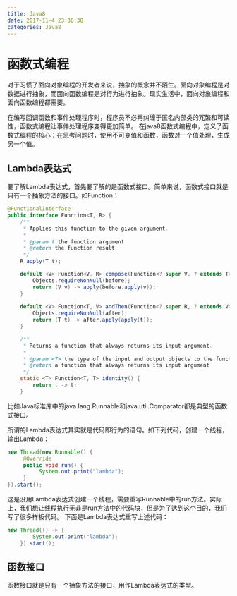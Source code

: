 ```yaml
---
title: Java8
date: 2017-11-4 23:30:30
categories: Java8
---
```


# 函数式编程

对于习惯了面向对象编程的开发者来说，抽象的概念并不陌生。面向对象编程是对数据进行抽象，而面向函数编程是对行为进行抽象。现实生活中，面向对象编程和面向函数编程都需要。
<!--more-->


在编写回调函数和事件处理程序时，程序员不必再纠缠于匿名内部类的冗繁和可读性，函数式编程让事件处理程序变得更加简单。
在java8函数式编程中，定义了函数式编程的核心：在思考问题时，使用不可变值和函数，函数对一个值处理，生成另一个值。

## Lambda表达式

要了解Lambda表达式，首先要了解的是函数式接口。简单来说，函数式接口就是只有一个抽象方法的接口。如Function：

```java
@FunctionalInterface
public interface Function<T, R> {
    /**
     * Applies this function to the given argument.
     *
     * @param t the function argument
     * @return the function result
     */
    R apply(T t);

    default <V> Function<V, R> compose(Function<? super V, ? extends T> before) {
        Objects.requireNonNull(before);
        return (V v) -> apply(before.apply(v));
    }
    
    default <V> Function<T, V> andThen(Function<? super R, ? extends V> after) {
        Objects.requireNonNull(after);
        return (T t) -> after.apply(apply(t));
    }

    /**
     * Returns a function that always returns its input argument.
     *
     * @param <T> the type of the input and output objects to the function
     * @return a function that always returns its input argument
     */
    static <T> Function<T, T> identity() {
        return t -> t;
    }


```

比如Java标准库中的java.lang.Runnable和java.util.Comparator都是典型的函数式接口。

所谓的Lambda表达式其实就是代码即行为的语句。如下列代码，创建一个线程，输出Lambda：

```java
new Thread(new Runnable() {
     @Override
     public void run() {
          System.out.print("lambda");     
     }
}).start();
```
这是没用Lambda表达式创建一个线程，需要重写Runnable中的run方法。实际上，我们想让线程执行无非是run方法中的代码块，但是为了达到这个目的，我们写了很多样板代码。
下面是Lambda表达式重写上述代码：

```java
new Thread(() -> {
        System.out.print("lambda");
    }).start();
```

## 函数接口

函数接口就是只有一个抽象方法的接口，用作Lambda表达式的类型。






